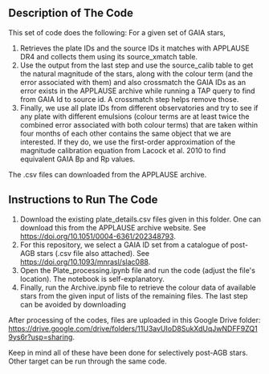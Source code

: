 ## Description of The Code
This set of code does the following: For a given set of GAIA stars,
1. Retrieves the plate IDs and the source IDs it matches with APPLAUSE DR4 and collects them using its source_xmatch  table.
2. Use the output from the last step and use the source_calib table to get the natural magnitude of the stars, along with the colour term (and the error associated with them) and also crossmatch the GAIA IDs as an error exists in the APPLAUSE archive while running a TAP query to find from GAIA Id to source id. A crossmatch step helps remove those.
3. Finally, we use all plate IDs from different observatories and try to see if any plate with different emulsions (colour terms are at least twice the combined error associated with both colour terms) that are taken within four months of each other contains the same object that we are interested. If they do, we use the first-order approximation of the magnitude calibration equation from Lacock et al. 2010 to find equivalent GAIA Bp and Rp values.

The .csv files can downloaded from the APPLAUSE archive.

## Instructions to Run The Code

1. Download the existing plate_details.csv files given in this folder. One can download this from the APPLAUSE archive website. See https://doi.org/10.1051/0004-6361/202348793.
2. For this repository, we select a GAIA ID set from a catalogue of post-AGB stars (.csv file also attached). See https://doi.org/10.1093/mnrasl/slac088.
3. Open the Plate_processing.ipynb file and run the code (adjust the file's location). The notebook is self-explanatory.
4. Finally, run the Archive.ipynb file to retrieve the colour data of available stars from the given input of lists of the remaining files. The last step can be avoided by downloading 

After processing of the codes, files are uploaded in this Google Drive folder: https://drive.google.com/drive/folders/11U3avUIoD8SukXdUqJwNDFF9ZQ19ys6r?usp=sharing.

Keep in mind all of these have been done for selectively post-AGB stars. Other target can be run through the same code.
